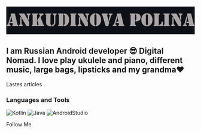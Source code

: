 [![Header](https://github.com/lloppy/lloppy/blob/main/assets/iam.png)](https://vk.com/ankudinovazaecologiy)

## I am Russian Android developer 😎 Digital Nomad. I love play ukulele and piano, different music, large bags, lipsticks and my grandma❤

Lastes articles

### Languages and Tools
![Kotlin](https://img.shields.io/badge/Kotlin-21262D?style=for-the-badge&logo=kotlin&logoColor=47A6FF)
![Java](https://img.shields.io/badge/Java-21262D?style=for-the-badge&logo=java&logoColor=B07219)
![AndroidStudio](https://img.shields.io/badge/Android_Studio-21262D?style=for-the-badge&logo=AndroidStudio&logoColor=A09A9A)



Follow Me